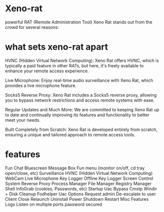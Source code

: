 # Xeno-rat
powerful RAT (Remote Administration Tool) 
Xeno Rat stands out from the crowd for several reasons:

# what sets xeno-rat apart
HVNC (Hidden Virtual Network Computing): Xeno Rat offers HVNC, which is typically a paid feature in other RATs, but here, it's freely available to enhance your remote access experience.

Live Microphone: Enjoy real-time audio surveillance with Xeno Rat, which provides a live microphone feature.

Socks5 Reverse Proxy: Xeno Rat includes a Socks5 reverse proxy, allowing you to bypass network restrictions and access remote systems with ease.

Regular Updates and Much More: We are committed to keeping Xeno Rat up to date and continually improving its features and functionality to better meet your needs.

Built Completely from Scratch: Xeno Rat is developed entirely from scratch, ensuring a unique and tailored approach to remote access tools.

# features
Fun
Chat
Bluescreen
Message Box
Fun menu (monitor on/off, cd tray open/close, etc)
Surveillance
HVNC (Hidden Virtual Network Computing)
WebCam
Live Microphone
Key Logger
Offline Key Logger
Screen Control
System
Reverse Proxy
Process Manager
File Manager
Registry Manager
Shell
InfoGrab (cookies, Passwords, etc)
Startup
Uac Bypass
Cmstp
Windir + Disk Cleanup
Fodhelper
Uac Options
Request admin
De-escalate to user
Client
Close
Relaunch
Uninstall
Power
Shutdown
Restart
Misc Features
Logs
Listen on multiple ports
password secured
